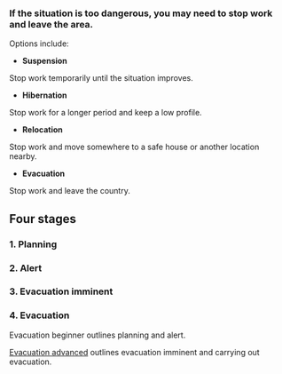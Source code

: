 [Title]: # (Evacuation stages)
[Order]: # (0)

### If the situation is too dangerous, you may need to stop work and leave the area. 

Options include: 

*   **Suspension** 

Stop work temporarily until the situation improves.

*   **Hibernation** 

Stop work for a longer period and keep a low profile.

*   **Relocation** 

Stop work and move somewhere to a safe house or another location nearby. 

*   **Evacuation** 

Stop work and leave the country.

## Four stages

### 1.  Planning 

### 2.  Alert

### 3.  Evacuation imminent

### 4.  Evacuation

Evacuation beginner outlines planning and alert.

[Evacuation advanced](umbrella://lesson/evacuation/1) outlines evacuation imminent and carrying out evacuation. 


